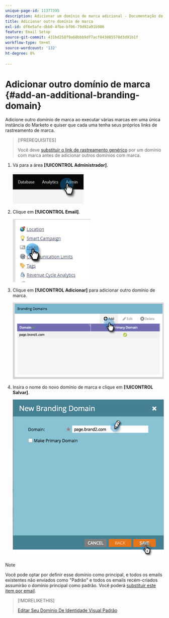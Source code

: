 ```yaml
---
unique-page-id: 11377395
description: Adicionar um domínio de marca adicional - Documentação do Marketo - Documentação do produto
title: Adicionar outro domínio de marca
exl-id: df6e5afe-dbb0-4fbe-bf06-79d92a91b986
feature: Email Setup
source-git-commit: 431bd258f9a68bbb9df7acf043085578d3d91b1f
workflow-type: tm+mt
source-wordcount: '132'
ht-degree: 0%

---
```


# Adicionar outro domínio de marca {#add-an-additional-branding-domain}

Adicione outro domínio de marca ao executar várias marcas em uma única instância do Marketo e quiser que cada uma tenha seus próprios links de rastreamento de marca.

>[!PREREQUISITES]
>
>Você deve [substituir o link de rastreamento genérico](/help/marketo/product-docs/administration/email-setup/add-multiple-branding-domains/edit-your-default-branding-domain.md) por um domínio com marca antes de adicionar outros domínios com marca.

1. Vá para a área **[!UICONTROL Administrador]**.

   ![](assets/add-an-additional-branding-domain-1.png)

1. Clique em **[!UICONTROL Email]**.

   ![](assets/add-an-additional-branding-domain-2.png)

1. Clique em **[!UICONTROL Adicionar]** para adicionar outro domínio de marca.

   ![](assets/add-an-additional-branding-domain-3.png)

1. Insira o nome do novo domínio de marca e clique em **[!UICONTROL Salvar]**.

   ![](assets/add-an-additional-branding-domain-4.png)

>[!NOTE]
>
>Você pode optar por definir esse domínio como principal, e todos os emails existentes não enviados como &quot;Padrão&quot; e todos os emails recém-criados assumirão o domínio principal como padrão. Você poderá [substituir este item por email](/help/marketo/product-docs/administration/email-setup/add-multiple-branding-domains/overwrite-primary-domain-for-emails.md).

>[!MORELIKETHIS]
>
>[Editar Seu Domínio De Identidade Visual Padrão](/help/marketo/product-docs/administration/email-setup/add-multiple-branding-domains/edit-your-default-branding-domain.md)

